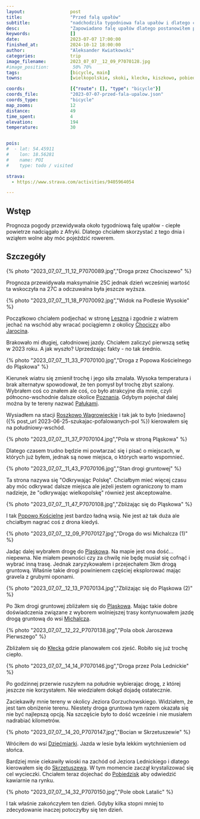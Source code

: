 ```yaml
---
layout:                 post
title:                  "Przed falą upałów"
subtitle:               "nadchodziła tygodniowa fala upałów i dlatego chciałem wziąć dzień urlopu na jednodniową jazdę rowerem"
desc:                   "Zapowiadano falę upałów dlatego postanowiłem pojechać teraz i skorzystać z lipcowych krajobrazów. Chociaż ostatecznie prognoza pogody się zmieniła i upały nadeszły wcześniej."
keywords:               []
date:                   2023-07-07 17:00:00
finished_at:            2024-10-12 18:00:00
author:                 "Aleksander Kwiatkowski"
categories:             trip
image_filename:         2023_07_07__12_09_P7070128.jpg
#image_position:         50% 70%
tags:                   [bicycle, main]
towns:                  [wielkopolskie, skoki, klecko, kiszkowo, pobiedziska]

coords:                 [{"route": [], "type": "bicycle"}]
coords_file:            "2023-07-07-przed-fala-upalow.json"
coords_type:            "bicycle"
map_zooms:              12
distance:               49
time_spent:             4
elevation:              194
temperature:            30


pois:
#  - lat: 54.45911
#    lon: 18.56281
#    name: POI
#    type: todo / visited

strava:
  - https://www.strava.com/activities/9405964054

---
```


[wiki-leszno]: https://pl.wikipedia.org/wiki/Leszno
[wiki-chocicza]: https://pl.wikipedia.org/wiki/Chocicza_(gmina_Nowe_Miasto_nad_Wart%C4%85)
[wiki-jarocin]: https://pl.wikipedia.org/wiki/Jarocin
[wiki-poznan]: https://pl.wikipedia.org/wiki/Pozna%C5%84
[wiki-paluki]: https://pl.wikipedia.org/wiki/Pa%C5%82uki
[wiki-roszkowo-wagrowieckie]: https://pl.wikipedia.org/wiki/Roszkowo_W%C4%85growieckie
[wiki-popowe-koscielne]: https://pl.wikipedia.org/wiki/Popowo_Ko%C5%9Bcielne_(wojew%C3%B3dztwo_wielkopolskie)
[wiki-plaskowo]: https://pl.wikipedia.org/wiki/Pl%C4%85skowo
[wiki-michalcza]: https://pl.wikipedia.org/wiki/Michalcza
[wiki-klecko]: https://pl.wikipedia.org/wiki/K%C5%82ecko
[wiki-dziecmiarki]: https://pl.wikipedia.org/wiki/Dzie%C4%87miarki
[wiki-skrzetuszewo]: https://pl.wikipedia.org/wiki/Skrzetuszewo
[wiki-pobiedziska]: https://pl.wikipedia.org/wiki/Pobiedziska

## Wstęp

Prognoza pogody przewidywała około tygodniową falę upałów - ciepłe powietrze
nadciągało z Afryki. Dlatego chciałem skorzystać z tego dnia i wziąłem wolne
aby móc pojeździć rowerem.

## Szczegóły

{% photo "2023_07_07__11_12_P7070089.jpg","Droga przez Chociszewo" %}

Prognoza przewidywała maksymalnie 25C jednak dzień wcześniej
wartość ta wskoczyła na 27C a odczuwalna była jeszcze wyższa.

{% photo "2023_07_07__11_18_P7070092.jpg","Widok na Podlesie Wysokie" %}

Początkowo chciałem podjechać w stronę [Leszna][wiki-leszno]
i zgodnie z wiatrem jechać na wschód aby wracać pociągiemn z okolicy
[Chociczy][wiki-chocicza] albo [Jarocina][wiki-jarocin].

Brakowało mi długiej, całodniowej jazdy. Chciałem zaliczyć pierwszą
setkę w 2023 roku. A jak wyszło? Uprzedzając fakty - no tak średnio.

{% photo "2023_07_07__11_33_P7070100.jpg","Droga z Popowa Kościelnego do Pląskowa" %}

Kierunek wiatru się zmienił trochę i jego siła zmalała. Wysoka temperatura
i brak alternatyw spowodował, że ten pomysł był trochę zbyt szalony.
Wybrałem coś co znałem ale coś, co było atrakcyjne dla mnie, czyli
północno-wschodnie dalsze okolice [Poznania][wiki-poznan].
Gdybym pojechał dalej można by te tereny nazwać [Pałukami][wiki-paluki].

Wysiadłem na stacji [Roszkowo Wągrowieckie][wiki-roszkowo-wagrowieckie]
i tak jak to było
[niedawno]({% post_url 2023-06-25-szukajac-pofalowanych-pol %})
kierowałem się na południowy-wschód.

{% photo "2023_07_07__11_37_P7070104.jpg","Pola w stroną Pląskowa" %}

Dlatego czasem trudno będzie mi powtarzać się i pisać o miejscach, w których
już byłem, jednak są nowe miejsca, o których warto wspomnieć.

{% photo "2023_07_07__11_43_P7070106.jpg","Stan drogi gruntowej" %}

Ta strona nazywa się "Odkrywając Polskę". Chciałbym mieć więcej czasu aby
móc odkrywać dalsze miejsca ale jeżeli jestem ograniczony to mam nadzieje,
że "odkrywając wielkopolskę" również jest akceptowalne.

{% photo "2023_07_07__11_47_P7070108.jpg","Zbliżając się do Pląskowa" %}

I tak [Popowo Kościelne][wiki-popowe-koscielne] jest bardzo ładną
wsią. Nie jest aż tak duża ale chciałbym nagrać coś z drona kiedyś.

{% photo "2023_07_07__12_09_P7070127.jpg","Droga do wsi Michalcza (1)" %}

Jadąc dalej wybrałem drogę do [Pląskowa][wiki-plaskowo]. Na mapie jest ona
dość... niepewna. Nie miałem pewności czy za chwilę nie będę musiał się cofnąć
i wybrać inną trasę. Jednak zaryzykowałem i przejechałem 3km
drogą gruntową. Właśnie takie drogi powinienem częściej eksplorować mając
gravela z grubymi oponami.

{% photo "2023_07_07__12_13_P7070134.jpg","Zbliżając się do Pląskowa (2)" %}

Po 3km drogi gruntowej zbliżałem się do [Pląskowa][wiki-plaskowo]. Mając
takie dobre doświadczenia związane z wyborem wolniejszej trasy kontynuowałem
jazdę drogą gruntową do wsi [Michalcza][wiki-michalcza].

{% photo "2023_07_07__12_22_P7070138.jpg","Pola obok Jaroszewa Pierwszego" %}

Zbliżałem się do [Kłecka][wiki-klecko] gdzie planowałem coś zjeść. Robiło się
już trochę ciepło.

{% photo "2023_07_07__14_14_P7070146.jpg","Droga przez Pola Lednickie" %}

Po godzinnej przerwie ruszyłem na południe wybierając drogę, z której
jeszcze nie korzystałem. Nie wiedziałem dokąd dojadę ostatecznie.

Zaciekawiły mnie tereny w okolicy Jeziora Gorzuchowskiego. Widziałem, że jest tam
obniżenie terenu. Niestety droga gruntowa tym razem okazała się nie być
najlepszą opcją. Na szczęście było to dość wcześnie i nie musiałem
nadrabiać kilometrów.

{% photo "2023_07_07__14_20_P7070147.jpg","Bocian w Skrzetuszewie" %}

Wróciłem do wsi [Dziećmiarki][wiki-dziecmiarki]. Jazda w lesie była lekkim
wytchnieniem od słońca.

Bardziej mnie ciekawiły wioski na zachód od Jeziora Lednickiego i dlatego
kierowałem się do [Skrzetuszewa][wiki-skrzetuszewo]. W tym momencie zaczął
krystalizować się cel wycieczki. Chciałem teraz dojechać do
[Pobiedzisk][wiki-pobiedziska] aby odwiedzić kawiarnie na rynku.

{% photo "2023_07_07__14_32_P7070150.jpg","Pole obok Latalic" %}

I tak właśnie zakończyłem ten dzień. Gdyby kilka stopni mniej to zdecydowanie
inaczej potoczyłby się ten dzień.
